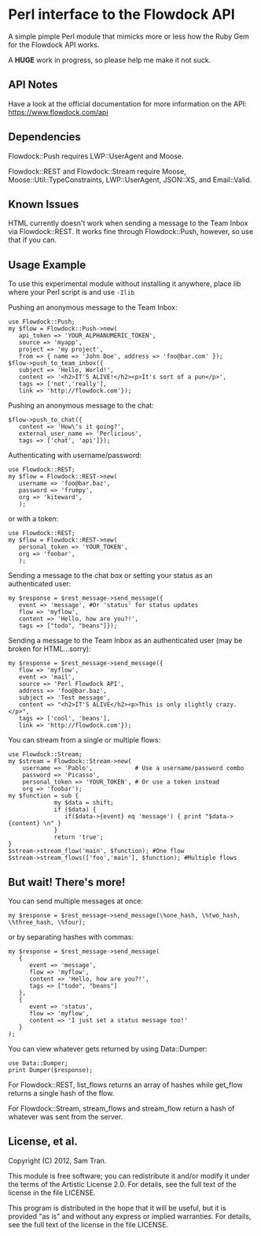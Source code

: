 Perl interface to the Flowdock API
==================================

A simple pimple Perl module that mimicks more or less how the Ruby Gem for the Flowdock API works.

A **HUGE** work in progress, so please help me make it not suck.

API Notes
---------
Have a look at the official documentation for more information on the API:
https://www.flowdock.com/api

Dependencies
------------
Flowdock::Push requires LWP::UserAgent and Moose.

Flowdock::REST and Flowdock::Stream require Moose, Moose::Util::TypeConstraints, LWP::UserAgent, JSON::XS, and Email::Valid.

Known Issues
------------
HTML currently doesn't work when sending a message to the Team Inbox via Flowdock::REST. It works fine through Flowdock::Push, however, so use that if you can.

Usage Example
----------------------

To use this experimental module without installing it anywhere, place lib where your Perl script is and use ```-Ilib```

Pushing an anonymous message to the Team Inbox:

```
use Flowdock::Push;
my $flow = Flowdock::Push->new(
   api_token => 'YOUR_ALPHANUMERIC_TOKEN',
   source => 'myapp',
   project => 'my project',
   from => { name => 'John Doe', address => 'foo@bar.com' });
$flow->push_to_team_inbox({
   subject => 'Hello, World!',
   content => '<h2>IT'S ALIVE!</h2><p>It's sort of a pun</p>',
   tags => ['not','really'],
   link => 'http://flowdock.com'});
```

Pushing an anonymous message to the chat:

```
$flow->push_to_chat({
   content => 'How\'s it going?',
   external_user_name => 'Perlicious',
   tags => ['chat', 'api']});
```

Authenticating with username/password:

```
use Flowdock::REST;
my $flow = Flowdock::REST->new(
   username => 'foo@bar.baz',
   password => 'frumpy',
   org => 'kiteward',
   );
```

or with a token:

```
use Flowdock::REST;
my $flow = Flowdock::REST->new(
   personal_token => 'YOUR_TOKEN',
   org => 'foobar',
   );
```

Sending a message to the chat box or setting your status as an authenticated user:

```
my $response = $rest_message->send_message({
   event => 'message', #Or 'status' for status updates
   flow => 'myflow',
   content => 'Hello, how are you?!',
   tags => ["todo", "beans"]});
```

Sending a message to the Team Inbox as an authenticated user (may be broken for HTML...sorry):

```
my $response = $rest_message->send_message({
   flow => 'myflow',
   event => 'mail',
   source => 'Perl Flowdock API',
   address => 'foo@bar.baz',
   subject => 'Test message',
   content => "<h2>IT'S ALIVE</h2><p>This is only slightly crazy.</p>",
   tags => ['cool', 'beans'],
   link => 'http://flowdock.com'});
```

You can stream from a single or multiple flows:

```
use Flowdock::Stream;
my $stream = Flowdock::Stream->new(
    username => 'Pablo',            # Use a username/password combo
    password => 'Picasso',
	personal_token => 'YOUR_TOKEN', # Or use a token instead
	org => 'foobar');
my $function = sub {
             my $data = shift;
             if ($data) {
                if($data->{event} eq 'message') { print "$data->{content} \n" }
             }
             return 'true';
}
$stream->stream_flow('main', $function); #One flow
$stream->stream_flows(['foo','main'], $function); #Multiple flows
```

But wait! There's more! 
----------------------
You can send multiple messages at once:

```
my $response = $rest_message->send_message(\%one_hash, \%two_hash, \%three_hash, \%four);
```

or by separating hashes with commas:

```
my $response = $rest_message->send_message(
   {
      event => 'message',
      flow => 'myflow',
      content => 'Hello, how are you?!',
      tags => ["todo", "beans"]
   },
   {
      event => 'status',
      flow => 'myflow',
      content => 'I just set a status message too!'
   }
);
```

You can view whatever gets returned by using Data::Dumper:

```
use Data::Dumper;
print Dumper($response);
```
For Flowdock::REST, list_flows returns an array of hashes while get_flow returns a single hash of the flow.

For Flowdock::Stream, stream_flows and stream_flow return a hash of whatever was sent from the server.

License, et al.
-------
Copyright (C) 2012, Sam Tran.

This module is free software; you can redistribute it and/or modify it under the terms of the Artistic License 2.0. For details, see the full text of the license in the file LICENSE.

This program is distributed in the hope that it will be useful, but it is provided "as is" and without any express or implied warranties. For details, see the full text of the license in the file LICENSE.